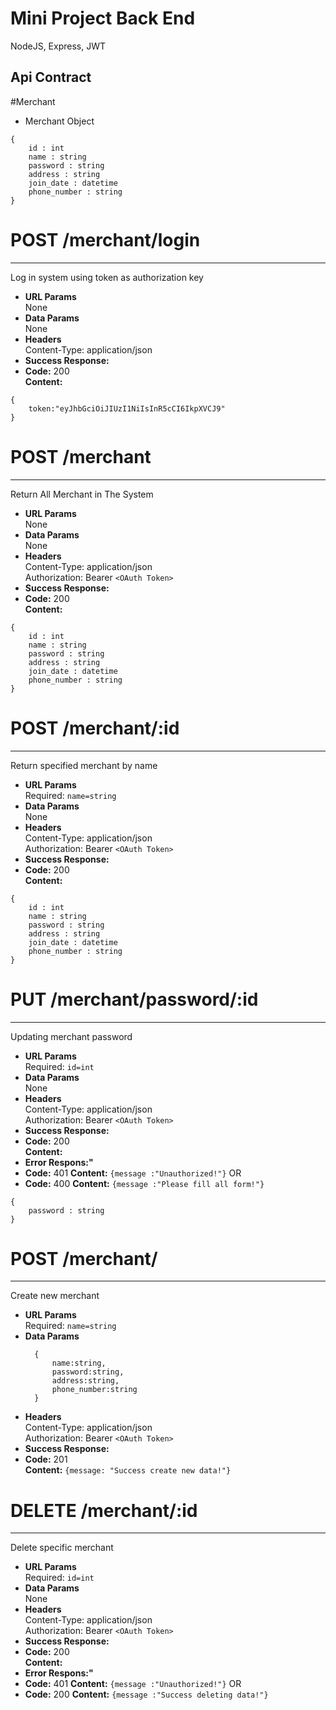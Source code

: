 # Mini Project Back End

NodeJS, Express, JWT

## Api Contract

#Merchant

- Merchant Object

```
{
    id : int
    name : string
    password : string
    address : string
    join_date : datetime
    phone_number : string
}
```

# POST /merchant/login

---

Log in system using token as authorization key

- **URL Params**  
  None
- **Data Params**  
  None
- **Headers**  
  Content-Type: application/json
- **Success Response:**
- **Code:** 200  
  **Content:**

```
{
    token:"eyJhbGciOiJIUzI1NiIsInR5cCI6IkpXVCJ9"
}
```

# POST /merchant

---

Return All Merchant in The System

- **URL Params**  
  None
- **Data Params**  
  None
- **Headers**  
  Content-Type: application/json  
  Authorization: Bearer `<OAuth Token>`
- **Success Response:**
- **Code:** 200  
  **Content:**

```
{
    id : int
    name : string
    password : string
    address : string
    join_date : datetime
    phone_number : string
}
```

# POST /merchant/:id

---

Return specified merchant by name

- **URL Params**  
  Required: `name=string`
- **Data Params**  
  None
- **Headers**  
  Content-Type: application/json  
  Authorization: Bearer `<OAuth Token>`
- **Success Response:**
- **Code:** 200  
  **Content:**

```
{
    id : int
    name : string
    password : string
    address : string
    join_date : datetime
    phone_number : string
}
```

# PUT /merchant/password/:id

---

Updating merchant password

- **URL Params**  
  Required: `id=int`
- **Data Params**  
  None
- **Headers**  
  Content-Type: application/json  
  Authorization: Bearer `<OAuth Token>`
- **Success Response:**
- **Code:** 200  
  **Content:**
- **Error Respons:"**
- **Code:** 401
  **Content:** `{message :"Unauthorized!"}`
  OR
- **Code:** 400
  **Content:** `{message :"Please fill all form!"}`

```
{
    password : string
}
```

# POST /merchant/

---

Create new merchant

- **URL Params**  
  Required: `name=string`
- **Data Params**
  ```
    {
        name:string,
        password:string,
        address:string,
        phone_number:string
    }
  ```
- **Headers**  
  Content-Type: application/json  
  Authorization: Bearer `<OAuth Token>`
- **Success Response:**
- **Code:** 201  
  **Content:** `{message: "Success create new data!"}`

# DELETE /merchant/:id

---

Delete specific merchant

- **URL Params**  
  Required: `id=int`
- **Data Params**  
  None
- **Headers**  
  Content-Type: application/json  
  Authorization: Bearer `<OAuth Token>`
- **Success Response:**
- **Code:** 200  
  **Content:**
- **Error Respons:"**
- **Code:** 401
  **Content:** `{message :"Unauthorized!"}`
  OR
- **Code:** 200
  **Content:** `{message :"Success deleting data!"}`
